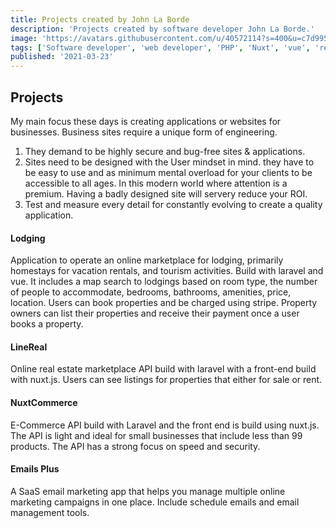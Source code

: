 ```yaml
---
title: Projects created by John La Borde
description: 'Projects created by software developer John La Borde.'
image: 'https://avatars.githubusercontent.com/u/40572114?s=400&u=c7d9950aceac671cb565a7158ac1890bd3d0c03a&v=4'
tags: ['Software developer', 'web developer', 'PHP', 'Nuxt', 'vue', 'real estate', 'real astra', 'line real', 'nuxtCommerce', 'Emails Plus']
published: '2021-03-23'
---
```


## Projects

My main focus these days is creating applications or websites for businesses.
Business sites require a unique form of engineering.
1) They demand to be highly secure and bug-free sites & applications.
2) Sites need to be designed with the User mindset in mind. they have to be easy to use and as minimum mental overload for your clients to be accessible to all ages. In this modern world where attention is a premium. Having a badly designed site will servery reduce your ROI.
3) Test and measure every detail for constantly evolving to create a quality application.

#### Lodging
Application to operate an online marketplace for lodging, primarily homestays for vacation rentals, and tourism activities.  Build with laravel and vue. It includes a map search to lodgings based on room type, the number of people to accommodate, bedrooms, bathrooms, amenities, price, location. Users can book properties and be charged using stripe.
Property owners can list their properties and receive their payment once a user books a property.

#### LineReal
Online real estate marketplace API build with laravel with a front-end build with nuxt.js. Users can see listings for properties that either for sale or rent.

#### NuxtCommerce
E-Commerce API build with Laravel and the front end is build using nuxt.js. The API is light and ideal for small businesses that include less than 99 products. The API has a strong focus on speed and security.

#### Emails Plus
A SaaS email marketing app that helps you manage multiple online marketing campaigns in one place. Include schedule emails and email management tools.